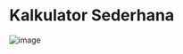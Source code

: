 # Kalkulator Sederhana
![image](https://user-images.githubusercontent.com/59316805/114575453-618afb80-9ca4-11eb-800a-61a016c3a748.png)


